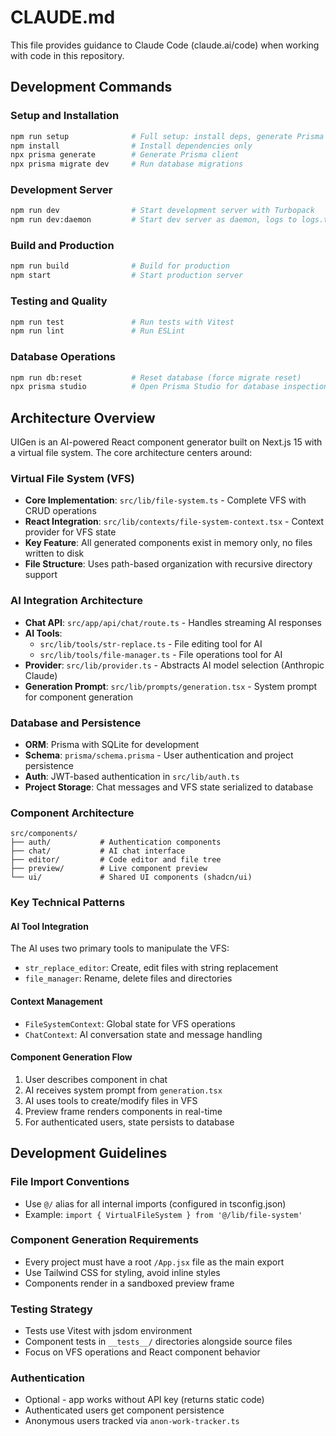 # CLAUDE.md

This file provides guidance to Claude Code (claude.ai/code) when working with code in this repository.

## Development Commands

### Setup and Installation
```bash
npm run setup              # Full setup: install deps, generate Prisma client, run migrations
npm install                # Install dependencies only
npx prisma generate        # Generate Prisma client
npx prisma migrate dev     # Run database migrations
```

### Development Server
```bash
npm run dev                # Start development server with Turbopack
npm run dev:daemon         # Start dev server as daemon, logs to logs.txt
```

### Build and Production
```bash
npm run build              # Build for production
npm start                  # Start production server
```

### Testing and Quality
```bash
npm run test               # Run tests with Vitest
npm run lint               # Run ESLint
```

### Database Operations
```bash
npm run db:reset           # Reset database (force migrate reset)
npx prisma studio          # Open Prisma Studio for database inspection
```

## Architecture Overview

UIGen is an AI-powered React component generator built on Next.js 15 with a virtual file system. The core architecture centers around:

### Virtual File System (VFS)
- **Core Implementation**: `src/lib/file-system.ts` - Complete VFS with CRUD operations
- **React Integration**: `src/lib/contexts/file-system-context.tsx` - Context provider for VFS state
- **Key Feature**: All generated components exist in memory only, no files written to disk
- **File Structure**: Uses path-based organization with recursive directory support

### AI Integration Architecture
- **Chat API**: `src/app/api/chat/route.ts` - Handles streaming AI responses
- **AI Tools**: 
  - `src/lib/tools/str-replace.ts` - File editing tool for AI
  - `src/lib/tools/file-manager.ts` - File operations tool for AI
- **Provider**: `src/lib/provider.ts` - Abstracts AI model selection (Anthropic Claude)
- **Generation Prompt**: `src/lib/prompts/generation.tsx` - System prompt for component generation

### Database and Persistence
- **ORM**: Prisma with SQLite for development
- **Schema**: `prisma/schema.prisma` - User authentication and project persistence
- **Auth**: JWT-based authentication in `src/lib/auth.ts`
- **Project Storage**: Chat messages and VFS state serialized to database

### Component Architecture
```
src/components/
├── auth/           # Authentication components
├── chat/           # AI chat interface
├── editor/         # Code editor and file tree
├── preview/        # Live component preview
└── ui/             # Shared UI components (shadcn/ui)
```

### Key Technical Patterns

#### AI Tool Integration
The AI uses two primary tools to manipulate the VFS:
- `str_replace_editor`: Create, edit files with string replacement
- `file_manager`: Rename, delete files and directories

#### Context Management
- `FileSystemContext`: Global state for VFS operations
- `ChatContext`: AI conversation state and message handling

#### Component Generation Flow
1. User describes component in chat
2. AI receives system prompt from `generation.tsx`
3. AI uses tools to create/modify files in VFS
4. Preview frame renders components in real-time
5. For authenticated users, state persists to database

## Development Guidelines

### File Import Conventions
- Use `@/` alias for all internal imports (configured in tsconfig.json)
- Example: `import { VirtualFileSystem } from '@/lib/file-system'`

### Component Generation Requirements
- Every project must have a root `/App.jsx` file as the main export
- Use Tailwind CSS for styling, avoid inline styles
- Components render in a sandboxed preview frame

### Testing Strategy
- Tests use Vitest with jsdom environment
- Component tests in `__tests__/` directories alongside source files
- Focus on VFS operations and React component behavior

### Authentication
- Optional - app works without API key (returns static code)
- Authenticated users get component persistence
- Anonymous users tracked via `anon-work-tracker.ts`